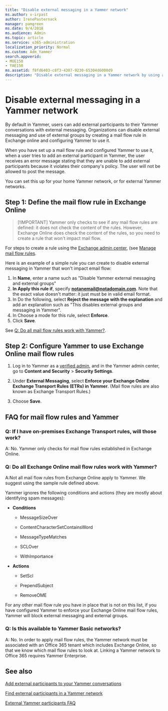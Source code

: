 ```yaml
---
title: "Disable external messaging in a Yammer network"
ms.author: v-irpast
author: IrenePasternack
manager: pamgreen
ms.date: 9/4/2018
ms.audience: Admin
ms.topic: article
ms.service: o365-administration
localization_priority: Normal
ms.custom: Adm_Yammer
search.appverid:
- MOE150
- YAE150
ms.assetid: f8fd6403-c8f3-4307-9230-65304d6000d9
description: "Disable external messaging in a Yammer network by using an Exchange Online mail flow rule."
---
```


# Disable external messaging in a Yammer network

By default in Yammer, users can add external participants to their Yammer conversations with external messaging. Organizations can disable external messaging and use of external groups by creating a mail flow rule in Exchange online and configuring Yammer to use it.  

When you have set up a mail flow rule and configured Yammer to use it, when a user tries to add an external participant in  Yammer, the user receives an error message stating that they are unable to add external participants because it violates their company's policy. The user will not be allowed to post the message. 

You can set this up for your home Yammer network, or for external Yammer networks.
  
 
## Step 1: Define the mail flow rule in Exchange Online

> [!IMPORTANT] Yammer only checks to see if any mail flow rules are defined: it does not check the content of the rules. However, Exchange Online does check the content of the rules, so you need to create a rule that won't impact mail flow.  

For steps to create a rule using the [Exchange admin center](https://docs.microsoft.com/en-us/exchange/exchange-admin-center), (see [Manage mail flow rules](https://docs.microsoft.com/en-us/exchange/security-and-compliance/mail-flow-rules/manage-mail-flow-rules).  

Here is an example of a simple rule you can create to disable external messaging in Yammer that won't impact email flow:
1. In **Name**, enter a name such as "Disable Yammer external messaging and external groups"
2. **In Apply this rule if**, specify **notanemail@notadomain.com**. Note that the exact value doesn't matter: it just must be in valid email format. 
3.  In Do the following, select **Reject the message with the explanation** and add an explanation such as "This disables external groups and messaging in Yammer".
4. In Choose a mode for this rule, select **Enforce**.
5. Click **Save**.

See [Q: Do all mail flow rules work with Yammer?](control-external-messaging-with-exchange.md#ETRswork).
  
## Step 2: Configure Yammer to use Exchange Online mail flow rules

1. Log in to Yammer as a [verified admin](../manage-yammer-users/manage-yammer-admins.md), and in the Yammer admin center, go to **Content and Security** \> **Security Settings**.
    
2. Under **External Messaging**, select **Enforce your Exchange Online Exchange Transport Rules (ETRs) in Yammer**. (Mail flow rules are also known as Exchange Transport Rules.)
    
3. Choose **Save**.
    
## FAQ for mail flow rules and Yammer

### Q: If I have on-premises Exchange Transport rules, will those work?

A: No. Yammer only checks for mail flow rules established in Exchange Online. 
 
<a name="ETRswork"> </a> 
### Q: Do all Exchange Online mail flow rules work with Yammer?

A:Not all mail flow rules from Exchange Online apply to Yammer. We suggest using the sample rule defined above. 

Yammer ignores the following conditions and actions (they are mostly about identifying spam messages):
  
- **Conditions**
    
  - MessageSizeOver
    
  - ContentCharacterSetContainsWord
    
  - MessageTypeMatches
    
  - SCLOver
    
  - WithImportance
    
- **Actions**
    
  - SetScl
    
  - PrependSubject
    
  - RemoveOME
    
For any other mail flow rule you have in place that is not on this list, if you have configured Yammer to enforce your Exchange Online mail flow rules, Yammer will block external messaging and external groups. 
  
### Q: Is this available to Yammer Basic networks?

A: No. In order to apply mail flow rules, the Yammer network must be associated with an Office 365 tenant which includes Exchange Online, so that we know which mail flow rules to look at. Linking a Yammer network to Office 365 requires Yammer Enterprise.
  
## See also

[Add external participants to your Yammer conversations](add-external-participants.md)
  
[Find external participants in a Yammer network](find-external-participants.md)
  
[External Yammer participants FAQ](external-messaging-faq.md)